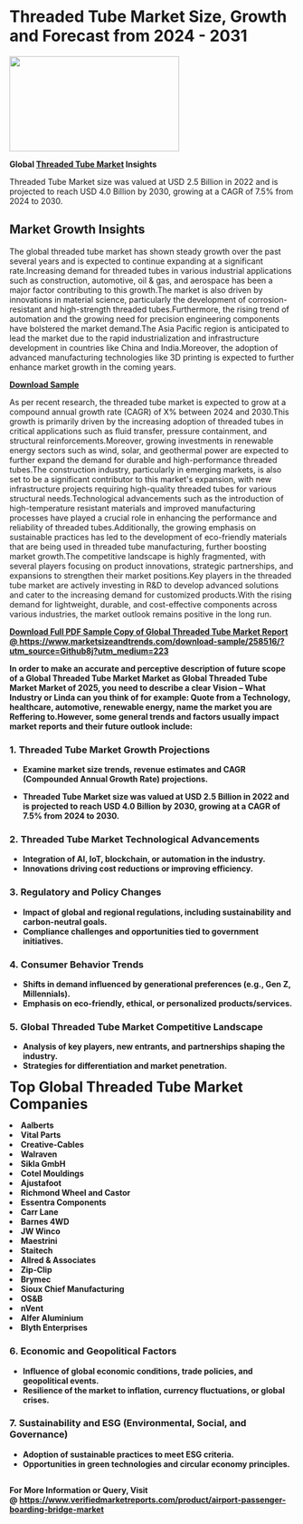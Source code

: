 <H1>Threaded Tube Market Size, Growth and Forecast from 2024 - 2031</H1><img class="aligncenter size-medium wp-image-584254" src="https://thirdeyenews.in/wp-content/uploads/2024/09/Global-Market-Research-300x168.jpeg" alt="" width="300" height="168" /><p><strong>Global&nbsp;<a href="https://www.marketsizeandtrends.com/download-sample/258516/?utm_source=Github8j?utm_medium=223">Threaded Tube Market</a> Insights</strong></p><p>Threaded Tube Market size was valued at USD 2.5 Billion in 2022 and is projected to reach USD 4.0 Billion by 2030, growing at a CAGR of 7.5% from 2024 to 2030.</p><p><!DOCTYPE html> <html lang="en"> <head> <meta charset="UTF-8"> <meta name="viewport" content="width=device-width, initial-scale=1.0"> <title>Threaded Tube Market Growth Insights</title> </head> <body> <h2>Market Growth Insights</h2> <p>The global threaded tube market has shown steady growth over the past several years and is expected to continue expanding at a significant rate.Increasing demand for threaded tubes in various industrial applications such as construction, automotive, oil & gas, and aerospace has been a major factor contributing to this growth.The market is also driven by innovations in material science, particularly the development of corrosion-resistant and high-strength threaded tubes.Furthermore, the rising trend of automation and the growing need for precision engineering components have bolstered the market demand.The Asia Pacific region is anticipated to lead the market due to the rapid industrialization and infrastructure development in countries like China and India.Moreover, the adoption of advanced manufacturing technologies like 3D printing is expected to further enhance market growth in the coming years.</p> <p><strong><a href="#">Download Sample</a></strong></p> <p>As per recent research, the threaded tube market is expected to grow at a compound annual growth rate (CAGR) of X% between 2024 and 2030.This growth is primarily driven by the increasing adoption of threaded tubes in critical applications such as fluid transfer, pressure containment, and structural reinforcements.Moreover, growing investments in renewable energy sectors such as wind, solar, and geothermal power are expected to further expand the demand for durable and high-performance threaded tubes.The construction industry, particularly in emerging markets, is also set to be a significant contributor to this market's expansion, with new infrastructure projects requiring high-quality threaded tubes for various structural needs.Technological advancements such as the introduction of high-temperature resistant materials and improved manufacturing processes have played a crucial role in enhancing the performance and reliability of threaded tubes.Additionally, the growing emphasis on sustainable practices has led to the development of eco-friendly materials that are being used in threaded tube manufacturing, further boosting market growth.The competitive landscape is highly fragmented, with several players focusing on product innovations, strategic partnerships, and expansions to strengthen their market positions.Key players in the threaded tube market are actively investing in R&D to develop advanced solutions and cater to the increasing demand for customized products.With the rising demand for lightweight, durable, and cost-effective components across various industries, the market outlook remains positive in the long run.</p> <p><strong><a href="#"></p><p><span class=""><strong>Download Full PDF Sample Copy of Global Threaded Tube Market Report</strong> @ <a href="https://www.marketsizeandtrends.com/download-sample/258516/?utm_source=Github8j?utm_medium=223" target="_blank">https://www.marketsizeandtrends.com/download-sample/258516/?utm_source=Github8j?utm_medium=223</a></span></p><p>In order to make an accurate and perceptive description of future scope of a Global&nbsp;Threaded Tube Market Market as Global&nbsp;Threaded Tube Market Market of 2025, you need to describe a clear Vision &ndash; What Industry or Linda can you think of for example: Quote from a Technology, healthcare, automotive, renewable energy, name the market you are Reffering to.However, some general trends and factors usually impact market reports and their future outlook include:</p><h3>1.&nbsp;<strong>Threaded Tube Market Growth Projections</strong></h3><ul><li>Examine market size trends, revenue estimates and CAGR (Compounded Annual Growth Rate) projections.</li><li><p>Threaded Tube Market size was valued at USD 2.5 Billion in 2022 and is projected to reach USD 4.0 Billion by 2030, growing at a CAGR of 7.5% from 2024 to 2030.</p></li></ul><h3>2.&nbsp;<strong>Threaded Tube Market Technological Advancements</strong></h3><ul><li>Integration of AI, IoT, blockchain, or automation in the industry.</li><li>Innovations driving cost reductions or improving efficiency.</li></ul><h3>3.&nbsp;<strong>Regulatory and Policy Changes</strong></h3><ul><li>Impact of global and regional regulations, including sustainability and carbon-neutral goals.</li><li>Compliance challenges and opportunities tied to government initiatives.</li></ul><h3>4.&nbsp;<strong>Consumer Behavior Trends</strong></h3><ul><li>Shifts in demand influenced by generational preferences (e.g., Gen Z, Millennials).</li><li>Emphasis on eco-friendly, ethical, or personalized products/services.</li></ul><h3>5.&nbsp;<strong>Global Threaded Tube Market Competitive Landscape</strong></h3><ul><li>Analysis of key players, new entrants, and partnerships shaping the industry.</li><li>Strategies for differentiation and market penetration.</li></ul><p data-pm-slice="1 1 []"><span style="color: inherit; font-family: inherit; font-size: 25px;">Top Global Threaded Tube Market Companies</span></p><div class="" data-test-id=""><p><li>Aalberts</li><li> Vital Parts</li><li> Creative-Cables</li><li> Walraven</li><li> Sikla GmbH</li><li> Cotel Mouldings</li><li> Ajustafoot</li><li> Richmond Wheel and Castor</li><li> Essentra Components</li><li> Carr Lane</li><li> Barnes 4WD</li><li> JW Winco</li><li> Maestrini</li><li> Staitech</li><li> Allred & Associates</li><li> Zip-Clip</li><li> Brymec</li><li> Sioux Chief Manufacturing</li><li> OS&B</li><li> nVent</li><li> Alfer Aluminium</li><li> Blyth Enterprises</li></p></div><h3>6.&nbsp;<strong>Economic and Geopolitical Factors</strong></h3><ul><li>Influence of global economic conditions, trade policies, and geopolitical events.</li><li>Resilience of the market to inflation, currency fluctuations, or global crises.</li></ul><h3>7.&nbsp;<strong>Sustainability and ESG (Environmental, Social, and Governance)</strong></h3><ul><li>Adoption of sustainable practices to meet ESG criteria.</li><li>Opportunities in green technologies and circular economy principles.</li></ul><h2><strong style="font-size: 14px;">For More Information or Query, Visit @&nbsp;</strong><a style="background-color: #ffffff; font-size: 14px;" href="https://www.marketsizeandtrends.com/report/threaded-tube-market/" target="_blank">https://www.verifiedmarketreports.com/product/airport-passenger-boarding-bridge-market</a></h2>